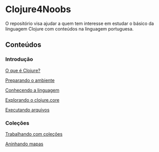 # Clojure4Noobs

O repositório visa ajudar a quem tem interesse em estudar o básico da linguagem Clojure com conteúdos na
linguagem portuguesa.

## Conteúdos

### Introdução

[O que é Clojure?](/conteudos/introducao/O_que_eh_clojure.md)

[Preparando o ambiente](/conteudos/introducao/Preparando_o_ambiente.md)

[Conhecendo a linguagem](/conteudos/introducao/Conhecendo_a_linguagem.md)

[Explorando o clojure.core](/conteudos/introducao/Explorando_o_clojure_core.md)

[Executando arquivos](/conteudos/introducao/Executando_arquivos.md)

### Coleções
[Trabalhando com coleções](/conteudos/colecoes/Trabalhando_com_colecoes.md)

[Aninhando mapas](/conteudos/colecoes/Aninhando_mapas.md)
